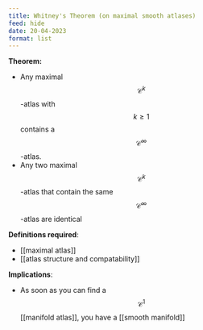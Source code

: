 ```yaml
---
title: Whitney's Theorem (on maximal smooth atlases)
feed: hide
date: 20-04-2023
format: list
---
```



**Theorem:**
- Any maximal $$\mathcal C^k$$-atlas with $$k\geq1$$ contains a $$\mathcal C^\infty$$-atlas.
- Any two maximal $$\mathcal C^k$$-atlas that contain the same $$\mathcal C^\infty$$-atlas are identical

**Definitions required**:
- [[maximal atlas]]
- [[atlas structure and compatability]]

**Implications**:
- As soon as you can find a $$\mathcal C^1$$ [[manifold atlas]], you have a [[smooth manifold]]